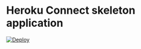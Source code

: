 # Heroku Connect skeleton application

[![Deploy](https://www.herokucdn.com/deploy/button.png)](https://heroku.com/deploy?template=https://github.com/heroku/heroku-connect-skeleton)
